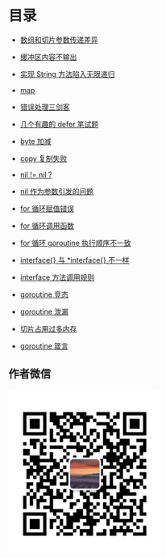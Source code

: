 # 目录

- [数组和切片参数传递差异](array_with_map_in_params.md)
- [缓冲区内容不输出](buffer_flush.md)
- [实现 String 方法陷入无限递归](string_method.md)
- [map](map_struct_assign.md)
- [错误处理三剑客](defer_with_recover.md)
- [几个有趣的 defer 笔试题](defer_exam.md)
- [byte 加减](byte_operation.md)
- [copy 复制失败](copy.md)
- [nil != nil ?](nil_with_nil.md)
- [nil 作为参数引发的问题](nil_argument.md)
- [for 循环赋值错误](for_assign.md)
- [for 循环调用函数](for_func.md)
- [for 循环 goroutine 执行顺序不一致](for_goroutine.md)
- [interface{} 与 *interface{} 不一样](interface_error.md)
- [interface 方法调用规则](interface_method.md)
- [goroutine 竞态](goroutine_race.md)
- [goroutine 泄漏](channel_not_closed.md)
- [切片占用过多内存](slice_occupy_memory.md)


- [goroutine 箴言](goroutine.md)

## 作者微信
<p>
<img width="300" src="./images/wechat_qrcode.jpg">
</p>